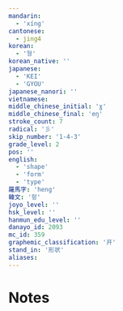 ```yaml
---
mandarin:
  - 'xíng'
cantonese:
  - jing4
korean:
  - '형'
korean_native: ''
japanese:
  - 'KEI'
  - 'GYOU'
japanese_nanori: ''
vietnamese:
middle_chinese_initial: 'ɣ'
middle_chinese_final: 'eŋ'
stroke_count: 7
radical: '彡'
skip_number: '1-4-3'
grade_level: 2
pos: ''
english:
  - 'shape'
  - 'form'
  - 'type'
羅馬字: 'heng'
韓文: '헝'
joyo_level: ''
hsk_level: ''
hanmun_edu_level: ''
danayo_id: 2093
mc_id: 359
graphemic_classification: '开'
stand_in: '形状'
aliases:
---
```


# Notes
